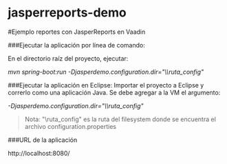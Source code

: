 # jasperreports-demo
#Ejemplo reportes con JasperReports en Vaadin

###Ejecutar la aplicación por línea de comando:

En el directorio raíz del proyecto, ejecutar:

*mvn spring-boot:run -Djasperdemo.configuration.dir="\\\ruta_config"*

###Ejecutar la aplicación en Eclipse:
Importar el proyecto a Eclipse y correrlo como una aplicación Java. Se debe agregar a la VM el argumento: 

*-Djasperdemo.configuration.dir="\\\ruta_config"*

>Nota: "\\ruta_config" es la ruta del filesystem donde se encuentra el archivo configuration.properties


###URL de la aplicación

http://localhost:8080/
